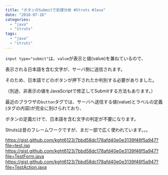 ```yaml
---
title: "ボタンのSubmitで処理分岐 #Struts #Java"
date: "2018-07-16"
categories: 
  - "java"
  - "struts"
tags: 
  - "java"
  - "struts"
---
```


`input type="submit"`は、`value`が表示と値(value)を兼ねているので、

表示される日本語を含む文字が、サーバ側に送信されます。

そのため、日本語でどのボタンが押下されたか判別する必要がありました。

（別途、非表示の値をJavaScriptで修正してSubmitする方法もあります。）

最近のブラウザの`button`タグでは、サーバへ送信する値(value)とラベルの定義(タグの内容)が完全に別けられており、

ボタンの定義だけで、日本語を含む文字の判定が不要になります。

Strutsは昔のフレームワークですが、まだ一部で広く使われています。。。

https://gist.github.com/kght6123/7bbd58dc178afd40e0e3139f46f5a947?file=test.jsp https://gist.github.com/kght6123/7bbd58dc178afd40e0e3139f46f5a947?file=TestForm.java https://gist.github.com/kght6123/7bbd58dc178afd40e0e3139f46f5a947?file=TestAction.java

